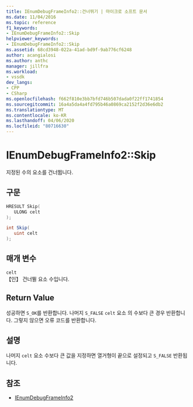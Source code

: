 ```yaml
---
title: IEnumDebugFrameInfo2::건너뛰기 | 마이크로 소프트 문서
ms.date: 11/04/2016
ms.topic: reference
f1_keywords:
- IEnumDebugFrameInfo2::Skip
helpviewer_keywords:
- IEnumDebugFrameInfo2::Skip
ms.assetid: 68cd3948-022a-41ad-bd9f-9ab776cf6248
author: acangialosi
ms.author: anthc
manager: jillfra
ms.workload:
- vssdk
dev_langs:
- CPP
- CSharp
ms.openlocfilehash: f662f810e3bb7bfd746b507dada0f22ff1741854
ms.sourcegitcommit: 16a4a5da4a4fd795b46a0869ca2152f2d36e6db2
ms.translationtype: MT
ms.contentlocale: ko-KR
ms.lasthandoff: 04/06/2020
ms.locfileid: "80716630"
---
```

# <a name="ienumdebugframeinfo2skip"></a>IEnumDebugFrameInfo2::Skip
지정된 수의 요소를 건너뜁니다.

## <a name="syntax"></a>구문

```cpp
HRESULT Skip(
   ULONG celt
);
```

```csharp
int Skip(
   uint celt
);
```

## <a name="parameters"></a>매개 변수
`celt`\
【인】 건너뛸 요소 수입니다.

## <a name="return-value"></a>Return Value
 성공하면 `S_OK`를 반환합니다. 나머지 `S_FALSE` `celt` 요소 의 수보다 큰 경우 반환합니다. 그렇지 않으면 오류 코드를 반환합니다.

## <a name="remarks"></a>설명
 나머지 `celt` 요소 수보다 큰 값을 지정하면 열거형이 끝으로 설정되고 `S_FALSE` 반환됩니다.

## <a name="see-also"></a>참조
- [IEnumDebugFrameInfo2](../../../extensibility/debugger/reference/ienumdebugframeinfo2.md)
